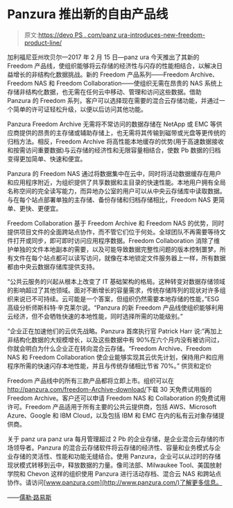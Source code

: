 # Panzura 推出新的自由产品线

> 原文:[https://devo PS . com/panz ura-introduces-new-freedom-product-line/](https://devops.com/panzura-introduces-new-freedom-product-line/)

加利福尼亚州坎贝尔—2017 年 2 月 15 日—panz ura 今天推出了其新的 Freedom 产品线，使组织能够将云存储的经济性与闪存的性能相结合，以解决日益增长的非结构化数据挑战。新的 Freedom 产品系列——Freedom Archive、Freedom NAS 和 Freedom Collaboration——使组织无需在昂贵的 NAS 系统上存储非结构化数据，也无需在任何云中移动、管理和访问这些数据。借助 Panzura 的 Freedom 系列，客户可以选择现在需要的混合云存储功能，并通过一个简单的许可证轻松升级，以便以后访问其他功能。

Panzura Freedom Archive 无需将不常访问的数据存储在 NetApp 或 EMC 等供应商提供的昂贵的主存储或辅助存储上，也无需将其传输到磁带或光盘等更传统的归档方法。相反，Freedom Archive 将高性能本地缓存的优势(用于高速数据接收和按需访问重要数据)与云存储的经济性和无限容量相结合，使数 Pb 数据的归档变得更加简单、快速和便宜。

Panzura 的 Freedom NAS 通过将数据集中在云中，同时将活动数据缓存在用户和应用程序附近，为组织提供了共享数据和主目录的快速性能。本地用户拥有全局名称空间的完全读写能力，而异地办公室的用户可以从中央云存储库中读取数据。与在每个站点部署单独的主存储、备份存储和归档存储相比，Freedom NAS 更简单、更快、更便宜。

Freedom Collaboration 基于 Freedom Archive 和 Freedom NAS 的优势，同时提供项目文件的全面跨站点协作，而不管它们位于何处。全球团队不再需要等待文件打开或同步，即可即时访问应用程序数据。Freedom Collaboration 消除了维护单独的文件本地副本的需要，以及可能导致数据完整性问题的版本控制噩梦。所有文件在每个站点都可以读写访问，就像在本地锁定文件服务器上一样，所有数据都由中央云数据存储库提供支持。

“公共云服务的兴起从根本上改变了 IT 基础架构的格局。这种转变对数据存储领域的影响超过了其他领域。面对不断增长的容量需求，传统存储阵列的现状对许多组织来说已不可持续。云可能是一个答案，但组织仍然需要本地存储的性能，”ESG 高级分析师斯科特·辛克莱尔说。“Panzura 的新 Freedom 产品线使组织能够利用云经济，但不会牺牲快速的本地性能，同时选择所需的功能级别。”

“企业正在加速他们的云优先战略。Panzura 首席执行官 Patrick Harr 说:“再加上非结构化数据的大规模增长，以及这些数据中有 90%在六个月内没有被访问过，你就会明白为什么企业正在转向混合云存储。“Freedom Archive、Freedom NAS 和 Freedom Collaboration 使企业能够实现其云优先计划，保持用户和应用程序所需的快速闪存本地性能，并且与传统存储相比节省 70%。”
供货和定价

Freedom 产品线中的所有三款产品都将立即上市。组织可以在[http://panzura.com/freedom-<wbr>Archive-download/](http://panzura.com/freedom-archive-download/)下载 30 天免费试用版的 Freedom Archive。客户还可以申请 Freedom NAS 和 Collaboration 的免费试用许可。Freedom 产品适用于所有主要的公共云提供商，包括 AWS、Microsoft Azure、Google 和 IBM Cloud，以及包括 IBM 和 EMC 在内的私有云对象存储提供商。

关于 panz ura
panz ura 每月管理超过 2 Pb 的企业存储，是企业混合云存储的市场领导者。Panzura 的混合云存储软件将云存储的经济性、容量和业务模式与企业存储的灵活性、性能和功能无缝结合。使用 Panzura，企业可以从过时的存储现状模式转移到云中，释放数据的力量。像司法部、Milwaukee Tool、美国放射学院和 Chevon 这样的组织使用 Panzura 进行活动存档、混合云 NAS 和跨站点协作。请访问[www.panzura.com](http://www.panzura.com/)了解更多信息。

——[儒勒·路易斯](https://devops.com/author/jules/)